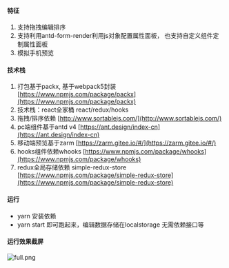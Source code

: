 
#### 特征
1. 支持拖拽编辑排序
2. 支持利用antd-form-render利用js对象配置属性面板， 也支持自定义组件定制属性面板
3. 模拟手机预览

#### 技术栈
1. 打包基于packx, 基于webpack5封装 [https://www.npmjs.com/package/packx](https://www.npmjs.com/package/packx)
2. 技术栈：react全家桶 react/redux/hooks
3. 拖拽/排序依赖 [http://www.sortablejs.com/](http://www.sortablejs.com/)
4. pc端组件基于antd v4 [https://ant.design/index-cn](https://ant.design/index-cn)
5. 移动端预览基于zarm [https://zarm.gitee.io/#/](https://zarm.gitee.io/#/)
6. hooks组件依赖whooks [https://www.npmjs.com/package/whooks](https://www.npmjs.com/package/whooks) 
7. redux全局存储依赖 simple-redux-store [https://www.npmjs.com/package/simple-redux-store](https://www.npmjs.com/package/simple-redux-store)



#### 运行
- yarn 安装依赖
- yarn start 即可跑起来，编辑数据存储在localstorage 无需依赖接口等

#### 运行效果截屏

![full.png](https://p1-juejin.byteimg.com/tos-cn-i-k3u1fbpfcp/f5818bc53dd14d60b1a1afae6723f045~tplv-k3u1fbpfcp-watermark.image)